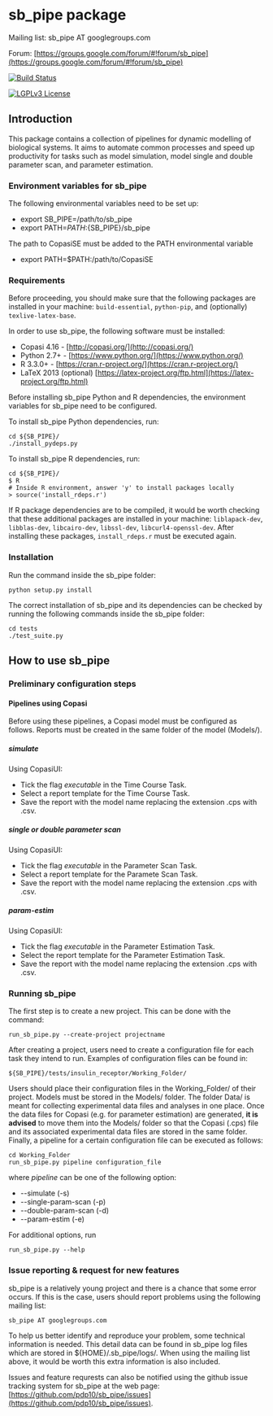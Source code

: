 # sb_pipe package

Mailing list: sb_pipe AT googlegroups.com

Forum: [https://groups.google.com/forum/#!forum/sb_pipe](https://groups.google.com/forum/#!forum/sb_pipe)

[![Build Status](https://travis-ci.org/pdp10/sb_pipe.svg?branch=master)](https://travis-ci.org/pdp10/sb_pipe)

[![LGPLv3 License](http://img.shields.io/badge/license-LGPLv3-blue.svg)](https://www.gnu.org/licenses/lgpl.html)


## Introduction
This package contains a collection of pipelines for dynamic modelling of biological systems. 
It aims to automate common processes and speed up productivity for tasks such as model simulation, 
model single and double parameter scan, and parameter estimation. 


### Environment variables for sb_pipe
The following environmental variables need to be set up:
- export SB_PIPE=/path/to/sb_pipe
- export PATH=$PATH:${SB_PIPE}/sb_pipe

The path to CopasiSE must be added to the PATH environmental variable
- export PATH=$PATH:/path/to/CopasiSE


### Requirements
Before proceeding, you should make sure that the following packages 
are installed in your machine: `build-essential`, `python-pip`, and 
(optionally) `texlive-latex-base`.

In order to use sb_pipe, the following software must be installed:
- Copasi 4.16 - [http://copasi.org/](http://copasi.org/)
- Python 2.7+ - [https://www.python.org/](https://www.python.org/)
- R 3.3.0+ - [https://cran.r-project.org/](https://cran.r-project.org/)
- LaTeX 2013 (optional) [https://latex-project.org/ftp.html](https://latex-project.org/ftp.html)

Before installing sb_pipe Python and R dependencies, the environment 
variables for sb_pipe need to be configured. 

To install sb_pipe Python dependencies, run:
```
cd ${SB_PIPE}/
./install_pydeps.py
```

To install sb_pipe R dependencies, run:
```
cd ${SB_PIPE}/
$ R
# Inside R environment, answer 'y' to install packages locally
> source('install_rdeps.r')
```
If R package dependencies are to be compiled, it would be worth checking that these additional packages are installed in your machine: `liblapack-dev`, `libblas-dev`, `libcairo-dev`, `libssl-dev`, `libcurl4-openssl-dev`. After installing these packages, `install_rdeps.r` must be executed again.


### Installation
Run the command inside the sb_pipe folder: 
```
python setup.py install
```
The correct installation of sb_pipe and its dependencies can be checked by 
running the following commands inside the sb_pipe folder: 
```
cd tests
./test_suite.py
```

## How to use sb_pipe

### Preliminary configuration steps

#### Pipelines using Copasi
Before using these pipelines, a Copasi model must be configured as follows. Reports must be created in the same folder of the model (Models/). 

##### simulate 
Using CopasiUI:
- Tick the flag _executable_ in the Time Course Task.
- Select a report template for the Time Course Task.
- Save the report with the model name replacing the extension .cps with .csv.

##### single or double parameter scan
Using CopasiUI:
- Tick the flag _executable_ in the Parameter Scan Task.
- Select a report template for the Paramete Scan Task.
- Save the report with the model name replacing the extension .cps with .csv.

##### param-estim
Using CopasiUI:
- Tick the flag _executable_ in the Parameter Estimation Task.
- Select the report template for the Parameter Estimation Task.
- Save the report with the model name replacing the extension .cps with .csv.


### Running sb_pipe
The first step is to create a new project. This can be done with 
the command:
```
run_sb_pipe.py --create-project projectname
```
After creating a project, users need to create a configuration file 
for each task they intend to run. Examples of configuration files can be found in:
```
${SB_PIPE}/tests/insulin_receptor/Working_Folder/ 
```
Users should place their configuration files in the Working_Folder/ of their project. Models must be stored in the Models/ folder. The folder Data/ is meant for collecting experimental data files and analyses in one place. 
Once the data files for Copasi (e.g. for parameter estimation) are generated, **it is advised** to move them into the Models/ folder so that the Copasi (.cps) file and its associated experimental data files are stored in the same folder. 
Finally, a pipeline for a certain configuration file can be executed as follows:
```
cd Working_Folder
run_sb_pipe.py pipeline configuration_file
```
where *pipeline* can be one of the following option: 
- --simulate (-s)
- --single-param-scan (-p) 
- --double-param-scan (-d)
- --param-estim (-e)

For additional options, run
```
run_sb_pipe.py --help
```


### Issue reporting & request for new features
sb_pipe is a relatively young project and there is a chance that some error occurs. If this is the case, 
users should report problems using the following mailing list: 
```
sb_pipe AT googlegroups.com
```
To help us better identify and reproduce your problem, some technical information is needed. This 
detail data can be found in sb_pipe log files which are stored in ${HOME}/.sb_pipe/logs/. When using 
the mailing list above, it would be worth this extra information is also included.

Issues and feature requrests can also be notified using the github issue tracking system for sb_pipe 
at the web page: [https://github.com/pdp10/sb_pipe/issues](https://github.com/pdp10/sb_pipe/issues).
